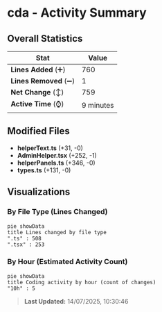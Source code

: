 # cda - Activity Summary 

## Overall Statistics

| Stat                   | Value                                                             |
| ---------------------- | ----------------------------------------------------------------- |
| **Lines Added** (➕)   | 760                                          |
| **Lines Removed** (➖) | 1                                        |
| **Net Change** (↕)    | 759                |
| **Active Time** (⌚)   | 9 minutes |


## Modified Files
- **helperText.ts** (+31, -0)
- **AdminHelper.tsx** (+252, -1)
- **helperPanels.ts** (+346, -0)
- **types.ts** (+131, -0)

## Visualizations

### By File Type (Lines Changed)

```mermaid
pie showData
title Lines changed by file type
".ts" : 508
".tsx" : 253
```

### By Hour (Estimated Activity Count)

```mermaid
pie showData
title Coding activity by hour (count of changes)
"10h" : 5
```


> **Last Updated:** 14/07/2025, 10:30:46